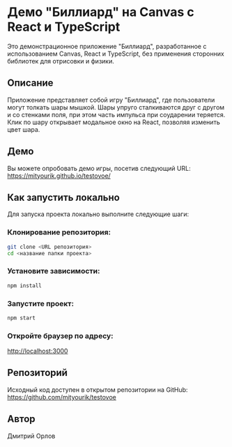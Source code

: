# Демо "Биллиард" на Canvas с React и TypeScript

Это демонстрационное приложение "Биллиард", разработанное с использованием Canvas, React и TypeScript, без применения сторонних библиотек для отрисовки и физики.

## Описание

Приложение представляет собой игру "Биллиард", где пользователи могут толкать шары мышкой. Шары упруго сталкиваются друг с другом и со стенками поля, при этом часть импульса при соударении теряется. Клик по шару открывает модальное окно на React, позволяя изменить цвет шара.

## Демо

Вы можете опробовать демо игры, посетив следующий URL: https://mityourik.github.io/testovoe/

## Как запустить локально

Для запуска проекта локально выполните следующие шаги:

### Клонирование репозитория:
```bash
git clone <URL репозитория>
cd <название папки проекта>
```

### Установите зависимости:
```bash
npm install
```
### Запустите проект:
```bash
npm start
```
### Откройте браузер по адресу:
[http://localhost:3000](http://localhost:3000)

## Репозиторий

Исходный код доступен в открытом репозитории на GitHub: https://github.com/mityourik/testovoe

## Автор

Дмитрий Орлов
